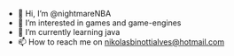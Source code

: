 - 👋 Hi, I’m @nightmareNBA
- 👀 I’m interested in games and game-engines
- 🌱 I’m currently learning java
- 📫 How to reach me on nikolasbinottialves@hotmail.com

<!---
nightmareNBA/nightmareNBA is a ✨ special ✨ repository because its `README.md` (this file) appears on your GitHub profile.
You can click the Preview link to take a look at your changes.
--->
